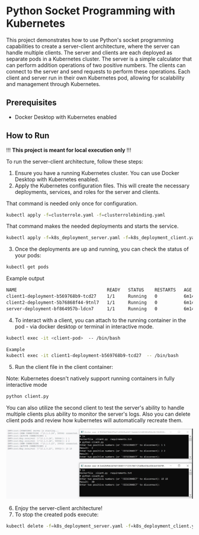 # Python Socket Programming with Kubernetes

This project demonstrates how to use Python's socket programming capabilities to create a server-client architecture, where the server can handle multiple clients. The server and clients are each deployed as separate pods in a Kubernetes cluster. 
The server is a simple calculator that can perform addition operations of two positive numbers. The clients can connect to the server and send requests to perform these operations. Each client and server run in their own Kubernetes pod, allowing for scalability and management through Kubernetes.

## Prerequisites
- Docker Desktop with Kubernetes enabled

## How to Run
!!! **This project is meant for local execution only** !!!

To run the server-client architecture, follow these steps:

1. Ensure you have a running Kubernetes cluster. You can use Docker Desktop with Kubernetes enabled.
2. Apply the Kubernetes configuration files. This will create the necessary deployments, services, and roles for the server and clients.

That command is needed only once for configuration.
```bash
kubectl apply -f=clusterrole.yaml -f=clusterrolebinding.yaml
```

That command makes the needed deployments and starts the service.
```bash
kubectl apply -f=k8s_deployment_server.yaml -f=k8s_deployment_client.yaml
```

3. Once the deployments are up and running, you can check the status of your pods:
```bash
kubectl get pods
```
Example output
```bash
NAME                                  READY   STATUS    RESTARTS   AGE
client1-deployment-b569768b9-tcd27    1/1     Running   0          6m14s
client2-deployment-5b76868f44-9tnl7   1/1     Running   0          6m14s
server-deployment-bf864957b-ldcn7     1/1     Running   0          6m14s
```
4. To interact with a client, you can attach to the running container in the pod -
via docker desktop or terminal in interactive mode.

```bash
kubectl exec -it <client-pod>  -- /bin/bash
```
```bash
Example
kubectl exec -it client1-deployment-b569768b9-tcd27  -- /bin/bash
```

5. Run the client file in the client container:

Note: Kubernetes doesn't natively support running containers in fully interactive mode
```bash
python client.py 
```

You can also utilize the second client to test the server's ability to handle multiple clients plus ability to monitor the server's logs.
Also you can delete client pods and review how kubernetes will automatically recreate them.

![k8s_demo.png](k8s_demo.png)

6. Enjoy the server-client architecture!
7. To stop the created pods execute:
```bash
kubectl delete -f=k8s_deployment_server.yaml -f=k8s_deployment_client.yaml 
```
